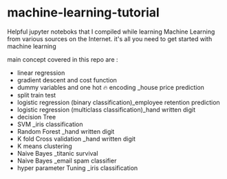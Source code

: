 # machine-learning-tutorial

Helpful jupyter noteboks that I compiled while learning Machine Learning from various sources on the Internet.
it's all you need to get started with machine learning

main concept covered in this repo are :



- linear regression 
- gradient descent and cost function 
- dummy variables and one hot 🔥 encoding _house price prediction
- split train test 
- logistic regression (binary classification)_employee retention prediction
- logistic regression (multiclass classification)_hand written digit
- decision Tree
- SVM _iris classification
- Random Forest _hand written digit
- K fold Cross validation _hand written digit
- K means clustering
- Naive Bayes _titanic survival
- Naive Bayes _email spam classifier
- hyper parameter Tuning _iris classification


